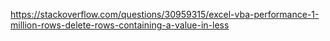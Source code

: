 https://stackoverflow.com/questions/30959315/excel-vba-performance-1-million-rows-delete-rows-containing-a-value-in-less
